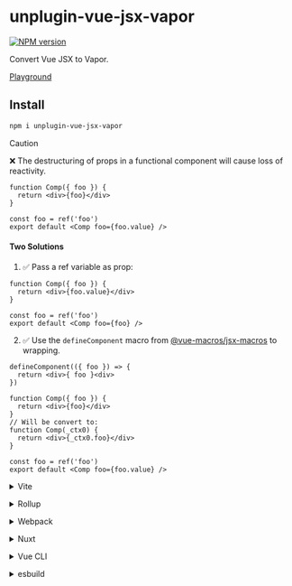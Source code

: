 # unplugin-vue-jsx-vapor

[![NPM version](https://img.shields.io/npm/v/unplugin-vue-jsx-vapor?color=a1b858&label=)](https://www.npmjs.com/package/unplugin-vue-jsx-vapor)

Convert Vue JSX to Vapor.

[Playground](https://stackblitz.com/github/unplugin/unplugin-vue-jsx-vapor?file=playground%2FApp.vue)

## Install

```bash
npm i unplugin-vue-jsx-vapor
```

> [!CAUTION]
> ❌ The destructuring of props in a functional component will cause loss of reactivity.

```tsx
function Comp({ foo }) {
  return <div>{foo}</div>
}

const foo = ref('foo')
export default <Comp foo={foo.value} />
```

#### Two Solutions

1. ✅ Pass a ref variable as prop:

```tsx
function Comp({ foo }) {
  return <div>{foo.value}</div>
}

const foo = ref('foo')
export default <Comp foo={foo} />
```

2. ✅ Use the `defineComponent` macro from [@vue-macros/jsx-macros](https://github.com/vue-macros/vue-macros/pull/794) to wrapping.

```tsx
defineComponent(({ foo }) => {
  return <div>{ foo }<div>
})
```

```tsx
function Comp({ foo }) {
  return <div>{foo}</div>
}
// Will be convert to:
function Comp(_ctx0) {
  return <div>{_ctx0.foo}</div>
}

const foo = ref('foo')
export default <Comp foo={foo.value} />
```

<details>
<summary>Vite</summary><br>

```ts
// vite.config.ts
import VueJsxVapor from 'unplugin-vue-jsx-vapor/vite'

export default defineConfig({
  plugins: [VueJsxVapor()],
})
```

Example: [`playground/`](./playground/)

<br></details>

<details>
<summary>Rollup</summary><br>

```ts
// rollup.config.js
import VueJsxVapor from 'unplugin-vue-jsx-vapor/rollup'

export default {
  plugins: [VueJsxVapor()],
}
```

<br></details>

<details>
<summary>Webpack</summary><br>

```ts
// webpack.config.js
module.exports = {
  /* ... */
  plugins: [require('unplugin-vue-jsx-vapor/webpack')()],
}
```

<br></details>

<details>
<summary>Nuxt</summary><br>

```ts
// nuxt.config.js
export default defineNuxtConfig({
  modules: ['unplugin-vue-jsx-vapor/nuxt'],
})
```

> This module works for both Nuxt 2 and [Nuxt Vite](https://github.com/nuxt/vite)

<br></details>

<details>
<summary>Vue CLI</summary><br>

```ts
// vue.config.js
module.exports = {
  configureWebpack: {
    plugins: [require('unplugin-vue-jsx-vapor/webpack')()],
  },
}
```

<br></details>

<details>
<summary>esbuild</summary><br>

```ts
// esbuild.config.js
import { build } from 'esbuild'
import VueJsxVapor from 'unplugin-vue-jsx-vapor/esbuild'

build({
  plugins: [VueJsxVapor()],
})
```

<br></details>
